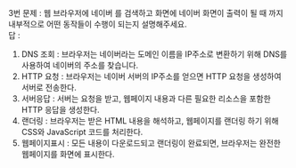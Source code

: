3번 문제 : 웹 브라우저에 네이버 를 검색하고 화면에 네이버 화면이 출력이 될 때 까지 내부적으로 어떤 동작들이 수행이 되는지 설명해주세요. <br>
답 :  <br> 
1. DNS 조회 : 브라우저는 네이버라는 도메인 이름을 IP주소로 변환하기 위해 DNS를 사용하여 네이버의 주소를 찾습니다. <br>
2. HTTP 요청 : 브라우저는 네이버 서버의 IP주소를 얻으면 HTTP 요청을 생성하여 서버로 전송한다. <br>
3. 서버응답 : 서버는 요청을 받고, 웹페이지 내용과 다른 필요한 리소스을 포함한 HTTP 응답을 생성한다. <br>
4. 랜더링 : 브라우저는 받은 HTML 내용을 해석하고, 웹페이지를 랜더링 하기 위해 CSS와 JavaScript 코드를 처리한다. <br>
5. 웹페이지표시 : 모든 내용이 다운로드되고 랜더링이 완료되면, 브라우저는 완전한 웹페이지를 화면에 표시한다. 
